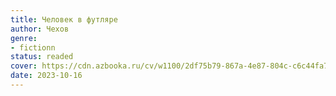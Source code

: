 ```yaml
---
title: Человек в футляре
author: Чехов
genre:
- fictionn
status: readed
cover: https://cdn.azbooka.ru/cv/w1100/2df75b79-867a-4e87-804c-c6c44fa731dd.jpg
date: 2023-10-16
---
```


